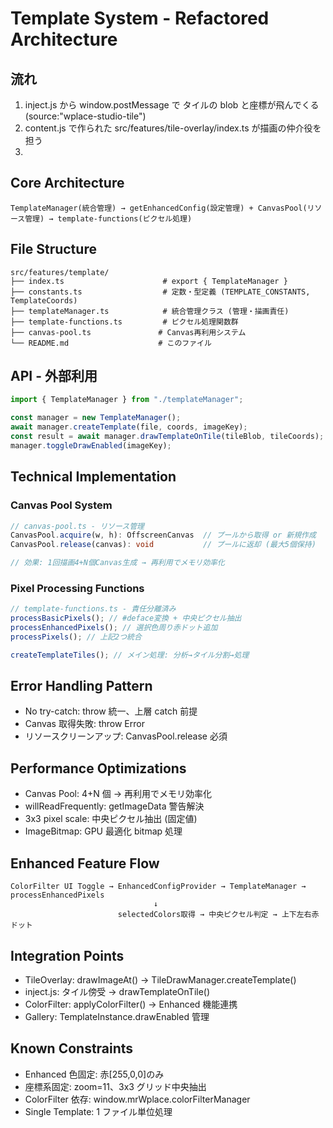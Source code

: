 # Template System - Refactored Architecture

## 流れ

1. inject.js から window.postMessage で タイルの blob と座標が飛んでくる(source:"wplace-studio-tile")
2. content.js で作られた src/features/tile-overlay/index.ts が描画の仲介役を担う
3.

## Core Architecture

```
TemplateManager(統合管理) → getEnhancedConfig(設定管理) + CanvasPool(リソース管理) → template-functions(ピクセル処理)
```

## File Structure

```
src/features/template/
├── index.ts                      # export { TemplateManager }
├── constants.ts                  # 定数・型定義 (TEMPLATE_CONSTANTS, TemplateCoords)
├── templateManager.ts            # 統合管理クラス (管理・描画責任)
├── template-functions.ts         # ピクセル処理関数群
├── canvas-pool.ts               # Canvas再利用システム
└── README.md                    # このファイル
```

## API - 外部利用

```typescript
import { TemplateManager } from "./templateManager";

const manager = new TemplateManager();
await manager.createTemplate(file, coords, imageKey);
const result = await manager.drawTemplateOnTile(tileBlob, tileCoords);
manager.toggleDrawEnabled(imageKey);
```

## Technical Implementation

### Canvas Pool System

```typescript
// canvas-pool.ts - リソース管理
CanvasPool.acquire(w, h): OffscreenCanvas  // プールから取得 or 新規作成
CanvasPool.release(canvas): void           // プールに返却 (最大5個保持)

// 効果: 1回描画4+N個Canvas生成 → 再利用でメモリ効率化
```

### Pixel Processing Functions

```typescript
// template-functions.ts - 責任分離済み
processBasicPixels(); // #deface変換 + 中央ピクセル抽出
processEnhancedPixels(); // 選択色周り赤ドット追加
processPixels(); // 上記2つ統合

createTemplateTiles(); // メイン処理: 分析→タイル分割→処理
```

## Error Handling Pattern

- No try-catch: throw 統一、上層 catch 前提
- Canvas 取得失敗: throw Error
- リソースクリーンアップ: CanvasPool.release 必須

## Performance Optimizations

- Canvas Pool: 4+N 個 → 再利用でメモリ効率化
- willReadFrequently: getImageData 警告解決
- 3x3 pixel scale: 中央ピクセル抽出 (固定値)
- ImageBitmap: GPU 最適化 bitmap 処理

## Enhanced Feature Flow

```
ColorFilter UI Toggle → EnhancedConfigProvider → TemplateManager → processEnhancedPixels
                                ↓
                        selectedColors取得 → 中央ピクセル判定 → 上下左右赤ドット
```

## Integration Points

- TileOverlay: drawImageAt() → TileDrawManager.createTemplate()
- inject.js: タイル傍受 → drawTemplateOnTile()
- ColorFilter: applyColorFilter() → Enhanced 機能連携
- Gallery: TemplateInstance.drawEnabled 管理

## Known Constraints

- Enhanced 色固定: 赤[255,0,0]のみ
- 座標系固定: zoom=11、3x3 グリッド中央抽出
- ColorFilter 依存: window.mrWplace.colorFilterManager
- Single Template: 1 ファイル単位処理
